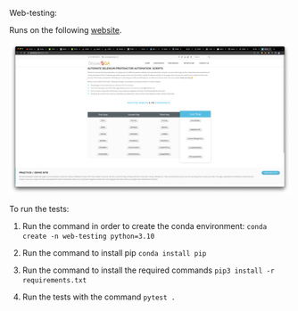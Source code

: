 
Web-testing:

Runs on the following [website](https://www.globalsqa.com/demo-site/).

![](imgs/main.png)

To run the tests:

1. Run the command in order to create the conda environment:
`conda create -n web-testing python=3.10`

2. Run the command to install pip
`conda install pip`

3. Run the command to install the required commands
`pip3 install -r requirements.txt`

4. Run the tests with the command
`pytest .`